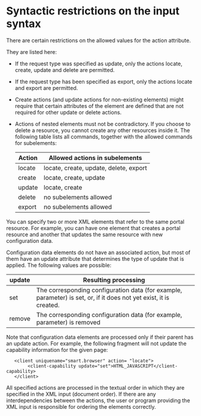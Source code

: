 # Syntactic restrictions on the input syntax

There are certain restrictions on the allowed values for the action attribute.

They are listed here:

-   If the request type was specified as update, only the actions locate, create, update and delete are permitted.
-   If the request type has been specified as export, only the actions locate and export are permitted.
-   Create actions (and update actions for non-existing elements) might require that certain attributes of the element are defined that are not required for other update or delete actions.
-   Actions of nested elements must not be contradictory. If you choose to delete a resource, you cannot create any other resources inside it. The following table lists all commands, together with the allowed commands for subelements:

    |Action|Allowed actions in subelements|
    |------|------------------------------|
    |locate|locate, create, update, delete, export|
    |create|locate, create, update|
    |update|locate, create|
    |delete|no subelements allowed|
    |export|no subelements allowed|


You can specify two or more XML elements that refer to the same portal resource. For example, you can have one element that creates a portal resource and another that updates the same resource with new configuration data.

Configuration data elements do not have an associated action, but most of them have an update attribute that determines the type of update that is applied. The following values are possible:

|update|Resulting processing|
|------|--------------------|
|set|The corresponding configuration data (for example, parameter) is set, or, if it does not yet exist, it is created.|
|remove|The corresponding configuration data (for example, parameter) is removed|

Note that configuration data elements are processed only if their parent has an update action. For example, the following fragment will not update the capability information for the given page:

```
   <client uniquename="smart.browser" action= "locate">
        <client-capability update="set">HTML_JAVASCRIPT</client-capability>
   </client>

```

All specified actions are processed in the textual order in which they are specified in the XML input (document order). If there are any interdependencies between the actions, the user or program providing the XML input is responsible for ordering the elements correctly.


